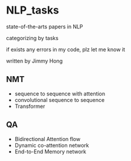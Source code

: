 ﻿# NLP_tasks

state-of-the-arts papers in NLP 

categorizing by tasks

if exists any errors in my code, plz let me know it


written by Jimmy Hong 

## NMT 
- sequence to sequence with attention 
- convolutional sequence to sequence
- Transformer 


## QA
- Bidirectional Attention flow
- Dynamic co-attention network
- End-to-End Memory network





